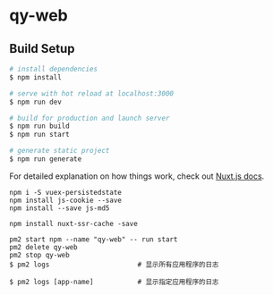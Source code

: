 # qy-web

## Build Setup

```bash
# install dependencies
$ npm install

# serve with hot reload at localhost:3000
$ npm run dev

# build for production and launch server
$ npm run build
$ npm run start

# generate static project
$ npm run generate
```

For detailed explanation on how things work, check out [Nuxt.js docs](https://nuxtjs.org).

```
npm i -S vuex-persistedstate
npm install js-cookie --save
npm install --save js-md5

npm install nuxt-ssr-cache -save
```

```
pm2 start npm --name "qy-web" -- run start
pm2 delete qy-web
pm2 stop qy-web
$ pm2 logs                      # 显示所有应用程序的日志

$ pm2 logs [app-name]           # 显示指定应用程序的日志
```